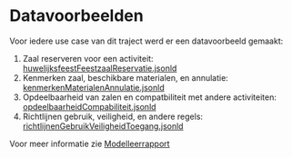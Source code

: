# Datavoorbeelden

Voor iedere use case van dit traject werd er een datavoorbeeld gemaakt:

1. Zaal reserveren voor een activiteit: [huwelijksfeestFeestzaalReservatie.jsonld](huwelijksfeestFeestzaalReservatie.jsonld)
2. Kenmerken zaal, beschikbare materialen, en annulatie: [kenmerkenMaterialenAnnulatie.jsonld](kenmerkenMaterialenAnnulatie.jsonld)
3. Opdeelbaarheid van zalen en compatbiliteit met andere activiteiten: [opdeelbaarheidCompabiliteit.jsonld](opdeelbaarheidCompabiliteit.jsonld)
4. Richtlijnen gebruik, veiligheid, en andere regels: [richtlijnenGebruikVeiligheidToegang.jsonld](richtlijnenGebruikVeiligheidToegang.jsonld)

Voor meer informatie zie [Modelleerrapport](../20250715-Modelleerrapport-Zaalreservatie.pdf)

